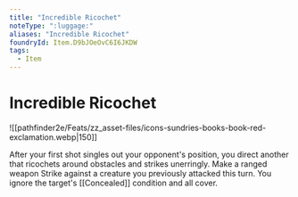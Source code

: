 ```yaml
---
title: "Incredible Ricochet"
noteType: ":luggage:"
aliases: "Incredible Ricochet"
foundryId: Item.D9bJOeOvC6I6JKDW
tags:
  - Item
---
```


# Incredible Ricochet
![[pathfinder2e/Feats/zz_asset-files/icons-sundries-books-book-red-exclamation.webp|150]]

After your first shot singles out your opponent's position, you direct another that ricochets around obstacles and strikes unerringly. Make a ranged weapon Strike against a creature you previously attacked this turn. You ignore the target's [[Concealed]] condition and all cover.
